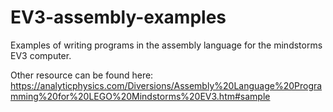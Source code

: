 # EV3-assembly-examples
Examples of writing programs in the assembly language for the mindstorms EV3 computer.

Other resource can be found here:
https://analyticphysics.com/Diversions/Assembly%20Language%20Programming%20for%20LEGO%20Mindstorms%20EV3.htm#sample
